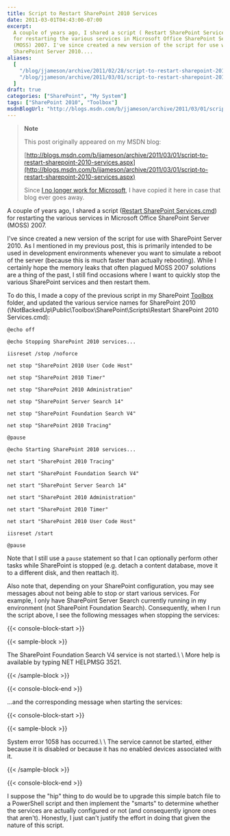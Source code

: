 ```yaml
---
title: Script to Restart SharePoint 2010 Services
date: 2011-03-01T04:43:00-07:00
excerpt:
  A couple of years ago, I shared a script ( Restart SharePoint Services.cmd )
  for restarting the various services in Microsoft Office SharePoint Server
  (MOSS) 2007. I've since created a new version of the script for use with
  SharePoint Server 2010....
aliases:
  [
    "/blog/jjameson/archive/2011/02/28/script-to-restart-sharepoint-2010-services.aspx",
    "/blog/jjameson/archive/2011/03/01/script-to-restart-sharepoint-2010-services.aspx",
  ]
draft: true
categories: ["SharePoint", "My System"]
tags: ["SharePoint 2010", "Toolbox"]
msdnBlogUrl: "http://blogs.msdn.com/b/jjameson/archive/2011/03/01/script-to-restart-sharepoint-2010-services.aspx"
---
```


> **Note**
>
> This post originally appeared on my MSDN blog:
>
> [http://blogs.msdn.com/b/jjameson/archive/2011/03/01/script-to-restart-sharepoint-2010-services.aspx](http://blogs.msdn.com/b/jjameson/archive/2011/03/01/script-to-restart-sharepoint-2010-services.aspx)
>
> Since
> [I no longer work for Microsoft](/blog/jjameson/2011/09/02/last-day-with-microsoft),
> I have copied it here in case that blog ever goes away.

A couple of years ago, I shared a script
([Restart SharePoint Services.cmd](/blog/jjameson/2009/03/26/script-to-restart-sharepoint-services))
for restarting the various services in Microsoft Office SharePoint Server (MOSS)
2007.

I've since created a new version of the script for use with SharePoint Server
2010. As I mentioned in my previous post, this is primarily intended to be used
in development environments whenever you want to simulate a reboot of the server
(because this is much faster than actually rebooting). While I certainly hope
the memory leaks that often plagued MOSS 2007 solutions are a thing of the past,
I still find occasions where I want to quickly stop the various SharePoint
services and then restart them.

To do this, I made a copy of the previous script in my SharePoint
[Toolbox](/blog/jjameson/2007/03/22/backedup-and-notbackedup) folder, and
updated the various service names for SharePoint 2010
(\NotBackedUp\Public\Toolbox\SharePoint\Scripts\Restart SharePoint 2010
Services.cmd):

```
@echo off

@echo Stopping SharePoint 2010 services...

iisreset /stop /noforce

net stop "SharePoint 2010 User Code Host"

net stop "SharePoint 2010 Timer"

net stop "SharePoint 2010 Administration"

net stop "SharePoint Server Search 14"

net stop "SharePoint Foundation Search V4"

net stop "SharePoint 2010 Tracing"

@pause

@echo Starting SharePoint 2010 services...

net start "SharePoint 2010 Tracing"

net start "SharePoint Foundation Search V4"

net start "SharePoint Server Search 14"

net start "SharePoint 2010 Administration"

net start "SharePoint 2010 Timer"

net start "SharePoint 2010 User Code Host"

iisreset /start

@pause
```

Note that I still use a `pause` statement so that I can optionally perform other
tasks while SharePoint is stopped (e.g. detach a content database, move it to a
different disk, and then reattach it).

Also note that, depending on your SharePoint configuration, you may see messages
about not being able to stop or start various services. For example, I only have
SharePoint Server Search currently running in my environment (not SharePoint
Foundation Search). Consequently, when I run the script above, I see the
following messages when stopping the services:

{{< console-block-start >}}

{{< sample-block >}}

The SharePoint Foundation Search V4 service is not started.\ \ More help is
available by typing NET HELPMSG 3521.

{{< /sample-block >}}

{{< console-block-end >}}

...and the corresponding message when starting the services:

{{< console-block-start >}}

{{< sample-block >}}

System error 1058 has occurred.\ \ The service cannot be started, either because
it is disabled or because it has no enabled devices associated with it.

{{< /sample-block >}}

{{< console-block-end >}}

I suppose the "hip" thing to do would be to upgrade this simple batch file to a
PowerShell script and then implement the "smarts" to determine whether the
services are actually configured or not (and consequently ignore ones that
aren't). Honestly, I just can't justify the effort in doing that given the
nature of this script.
